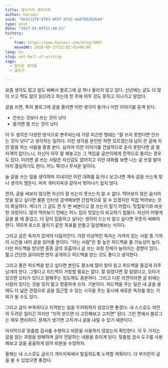 ```yaml
---
title: 글쓰기의 개미지옥
author: haruair
uuid: "9e3112f8-8f83-465f-bfd2-de0788262644"
type: post
date: "2017-01-09T21:48:51"
history:
  - 
    from: https://www.haruair.com/blog/3807
    movedAt: 2018-09-13T22:02:42+00:00
lang: ko
slug: ant-hell-of-writing
tags:
  - 잡다한 생각들
  - 글쓰기

---
```

요즘 생각도 많고 일도 바뻐서 블로그에 글 하나 올리지 않고 있다. 신년에는 글도 더 많이 쓰고 책도 많이 읽으려고 하는데 첫 주에 아무 것도 못하고 지나가고 말았다.

글을 쓰면, 특히 블로그에 글을 올리면 이런 생각이 들거나 이런 이야기를 듣게 된다.

  * 안쓰는 것보다 쓰는 것이 낫다
  * 쓸거면 잘 쓰는 것이 낫다

이 두 생각은 다양한 방식으로 변주되는데 가장 피곤한 형태는 &#8220;잘 쓰지 못한다면 안쓰는 것이 낫다&#8221;고 생각하는 일이다. 이런 생각을 본인만 하면 모르겠는데 남이 쓴 글에 이런 말을 하는 사람을 종종 본다. 심지어 이런 이야기를 건설적으로 듣지 못한다면 글 쓸 자격이 없다느니, 자신이 아무 말 해놓고는 그 책임을 글쓴이에게 전적으로 돌리는 경우도 있다. 이러면 글 쓰는 사람은 자신감도 없어지고 이런 대화를 보면 나는 글 쓰질 말아야지 결심하기도 한다. 어느 쪽이나 무서운 일이다.

늘 글을 쓰는 일을 생각하며 지내지만 이런 대화를 듣거나 보고나면 계속 글을 쓰는게 맞나 생각이 맴돈다. 마치 개미지옥과 같아서 벗어나기 쉽지 않다.

먼저, 글을 써보지 않으면 자신이 잘 쓰는지 못쓰는지 알 수 없다. 먹어보지 않은 음식의 맛을 알고 싶다면 물론 인터넷 검색해보면 간접적으로 알 수 있겠지만 직접 먹어보는 것이 확실하다. 게다가 그 글도 한 두 번 써본다고 잘 쓰는지 알기 어렵다. 맛집찾기와 비슷한 과정이다. 많이 먹어보기 전에는 어느 집이 맛있는지 비교하기 힘들다. 자신이 어떻게 글을 쓸 때 즐겁고, 더 깊이 집중하고 싶다는 생각이 드는지 알고 싶다면 꾸준히 써봐야 한다. 100개 포스트 올리기 같은 목표를 만들고 달성해보는 식이다.

그리고 글은 독자가 있어야 다듬어진다. 가장 이상적인 독자는 가까이 있는 사람 중 기꺼이 시간을 내어 글을 읽어줄 분이다. &#8220;아는 사람&#8221;은 질 높은 피드백을 줄 가능성이 높다. 다만 피드백을 받으면 종종 글의 호흡이나 글 쓰는 과정 전체가 늘어지는 경향이 있다. 짧고 간단한 글이라면 먼저 공개하고 피드백을 받는 것도 좋다고 생각한다.

그리고 좋은 피드백을 받고 싶다면 본인도 평소에 많이 찾아 읽고 피드백을 즐겁게 자주 남겨야 한다. 그렇다고 피드백이 거창할 필요는 없다. 잘 읽었다면 잘 읽었다고, 오타가 있으면 오타가 있다고 말해주는 정도여도 충분하다. 그리고 다른 의견이라면 글 뒤에는 사람이 있다는 것을 잊지 말고 정중하게 쓰자. 기본이다. 피드백을 주는 일은 내 글을 쓸 때도 더 넓은 관점으로 글을 접근할 수 있는 시각을 주는 동시에 새로운 독자를 찾는 기회가 될 수도 있다.

그리고 글이 부족하다고 지적받는 일을 두려워하지 않았으면 좋겠다. 내 스스로도 여전히 두려운 일이긴 하지만 &#8220;지적 받으면 더 고민해보고 고치면&#8221; 된다. 그런 면에서 블로그는 매우 편리하다. 문제가 생기면 고치거나 글을 내릴 수 있기 때문이다.

마지막으로 맞춤법 검사를 수행하고 비문을 사용하지 않았는지 확인한다. 이 두 가지는 글을 읽는 과정을 방해하며 글이 전달하는 내용을 흐리게 된다. 맞춤법 검사 도구를 사용해보고 글을 꼼꼼하게 읽어 비문을 수정하자.

올해는 내 스스로도 글쓰기 개미지옥에서 탈출하도록 노력할 계획이다. 더 부지런히 글을 쓸 수 있었으면 좋겠다.